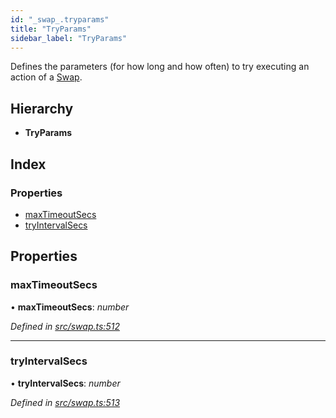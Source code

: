 ```yaml
---
id: "_swap_.tryparams"
title: "TryParams"
sidebar_label: "TryParams"
---
```


Defines the parameters (for how long and how often) to try executing an action of a [Swap](../classes/_swap_.swap.md).

## Hierarchy

* **TryParams**

## Index

### Properties

* [maxTimeoutSecs](_swap_.tryparams.md#maxtimeoutsecs)
* [tryIntervalSecs](_swap_.tryparams.md#tryintervalsecs)

## Properties

###  maxTimeoutSecs

• **maxTimeoutSecs**: *number*

*Defined in [src/swap.ts:512](https://github.com/comit-network/comit-js-sdk/blob/364611d/src/swap.ts#L512)*

___

###  tryIntervalSecs

• **tryIntervalSecs**: *number*

*Defined in [src/swap.ts:513](https://github.com/comit-network/comit-js-sdk/blob/364611d/src/swap.ts#L513)*
